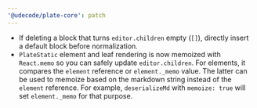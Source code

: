 ```yaml
---
'@udecode/plate-core': patch
---
```


- If deleting a block that turns `editor.children` empty (`[]`), directly insert a default block before normalization.
- `PlateStatic` element and leaf rendering is now memoized with `React.memo` so you can safely update `editor.children`. For elements, it compares the `element` reference or `element._memo` value. The latter can be used to memoize based on the markdown string instead of the `element` reference. For example, `deserializeMd` with `memoize: true` will set `element._memo` for that purpose.
